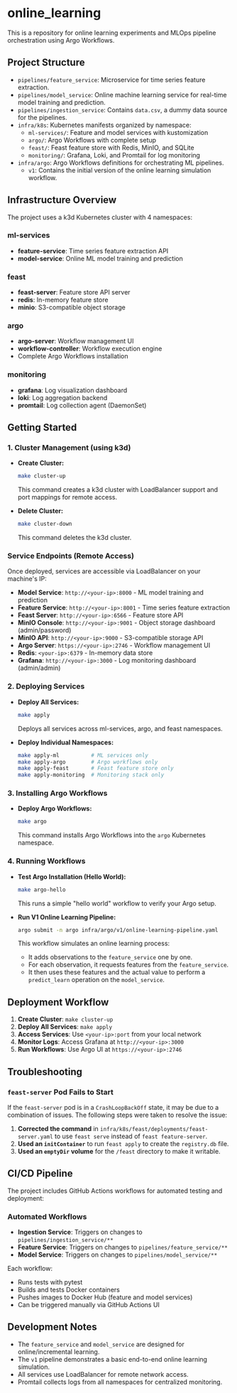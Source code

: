# online_learning

This is a repository for online learning experiments and MLOps pipeline orchestration using Argo Workflows.

## Project Structure

- `pipelines/feature_service`: Microservice for time series feature extraction.
- `pipelines/model_service`: Online machine learning service for real-time model training and prediction.
- `pipelines/ingestion_service`: Contains `data.csv`, a dummy data source for the pipelines.
- `infra/k8s`: Kubernetes manifests organized by namespace:
    - `ml-services/`: Feature and model services with kustomization
    - `argo/`: Argo Workflows with complete setup
    - `feast/`: Feast feature store with Redis, MinIO, and SQLite
    - `monitoring/`: Grafana, Loki, and Promtail for log monitoring
- `infra/argo`: Argo Workflows definitions for orchestrating ML pipelines.
    - `v1`: Contains the initial version of the online learning simulation workflow.

## Infrastructure Overview

The project uses a k3d Kubernetes cluster with 4 namespaces:

### ml-services
- **feature-service**: Time series feature extraction API
- **model-service**: Online ML model training and prediction

### feast
- **feast-server**: Feature store API server
- **redis**: In-memory feature store
- **minio**: S3-compatible object storage

### argo
- **argo-server**: Workflow management UI
- **workflow-controller**: Workflow execution engine
- Complete Argo Workflows installation

### monitoring
- **grafana**: Log visualization dashboard
- **loki**: Log aggregation backend
- **promtail**: Log collection agent (DaemonSet)

## Getting Started

### 1. Cluster Management (using k3d)

- **Create Cluster:**
  ```bash
  make cluster-up
  ```
  This command creates a k3d cluster with LoadBalancer support and port mappings for remote access.

- **Delete Cluster:**
  ```bash
  make cluster-down
  ```
  This command deletes the k3d cluster.

### Service Endpoints (Remote Access)

Once deployed, services are accessible via LoadBalancer on your machine's IP:

- **Model Service**: `http://<your-ip>:8000` - ML model training and prediction
- **Feature Service**: `http://<your-ip>:8001` - Time series feature extraction  
- **Feast Server**: `http://<your-ip>:6566` - Feature store API
- **MinIO Console**: `http://<your-ip>:9001` - Object storage dashboard (admin/password)
- **MinIO API**: `http://<your-ip>:9000` - S3-compatible storage API
- **Argo Server**: `https://<your-ip>:2746` - Workflow management UI
- **Redis**: `<your-ip>:6379` - In-memory data store
- **Grafana**: `http://<your-ip>:3000` - Log monitoring dashboard (admin/admin)

### 2. Deploying Services

- **Deploy All Services:**
  ```bash
  make apply
  ```
  Deploys all services across ml-services, argo, and feast namespaces.

- **Deploy Individual Namespaces:**
  ```bash
  make apply-ml          # ML services only
  make apply-argo        # Argo workflows only  
  make apply-feast       # Feast feature store only
  make apply-monitoring  # Monitoring stack only
  ```

### 3. Installing Argo Workflows

- **Deploy Argo Workflows:**
  ```bash
  make argo
  ```
  This command installs Argo Workflows into the `argo` Kubernetes namespace.

### 4. Running Workflows

- **Test Argo Installation (Hello World):**
  ```bash
  make argo-hello
  ```
  This runs a simple "hello world" workflow to verify your Argo setup.

- **Run V1 Online Learning Pipeline:**
  ```bash
  argo submit -n argo infra/argo/v1/online-learning-pipeline.yaml
  ```
  This workflow simulates an online learning process:
    - It adds observations to the `feature_service` one by one.
    - For each observation, it requests features from the `feature_service`.
    - It then uses these features and the actual value to perform a `predict_learn` operation on the `model_service`.

## Deployment Workflow

1. **Create Cluster**: `make cluster-up`
2. **Deploy All Services**: `make apply`
3. **Access Services**: Use `<your-ip>:port` from your local network
4. **Monitor Logs**: Access Grafana at `http://<your-ip>:3000`
5. **Run Workflows**: Use Argo UI at `https://<your-ip>:2746`

## Troubleshooting

### `feast-server` Pod Fails to Start

If the `feast-server` pod is in a `CrashLoopBackOff` state, it may be due to a combination of issues. The following steps were taken to resolve the issue:

1.  **Corrected the command** in `infra/k8s/feast/deployments/feast-server.yaml` to use `feast serve` instead of `feast feature-server`.
2.  **Used an `initContainer`** to run `feast apply` to create the `registry.db` file.
3.  **Used an `emptyDir` volume** for the `/feast` directory to make it writable.

## CI/CD Pipeline

The project includes GitHub Actions workflows for automated testing and deployment:

### Automated Workflows

- **Ingestion Service**: Triggers on changes to `pipelines/ingestion_service/**`
- **Feature Service**: Triggers on changes to `pipelines/feature_service/**`  
- **Model Service**: Triggers on changes to `pipelines/model_service/**`

Each workflow:
- Runs tests with pytest
- Builds and tests Docker containers
- Pushes images to Docker Hub (feature and model services)
- Can be triggered manually via GitHub Actions UI

## Development Notes

- The `feature_service` and `model_service` are designed for online/incremental learning.
- The `v1` pipeline demonstrates a basic end-to-end online learning simulation.
- All services use LoadBalancer for remote network access.
- Promtail collects logs from all namespaces for centralized monitoring.